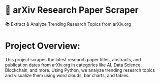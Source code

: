 # 📌 arXiv Research Paper Scraper
📚 Extract & Analyze Trending Research Topics from arXiv.org
<br>
#  Project Overview:
This project scrapes the latest research paper titles, abstracts, and publication dates from arXiv.org in categories like AI, Data Science, Blockchain, and more. Using Python, we analyze trending research topics and visualize them using word clouds, bar charts, and tables.
